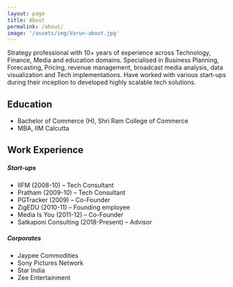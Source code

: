 ```yaml
---
layout: page
title: About
permalink: /about/
image: '/assets/img/Varun-about.jpg'
---
```


Strategy professional with 10+ years of experience across Technology, Finance, Media and education domains. Specialised in Business Planning, Forecasting, Pricing, revenue management, broadcast media analysis, data visualization and Tech implementations. Have worked with various start-ups during their inception to developed highly scalable tech solutions.

Education
-------------
* Bachelor of Commerce (H), Shri Ram College of Commerce 
* MBA, IIM Calcutta 

Work Experience
-----------------

##### Start-ups
*	IIFM (2008-10) – Tech Consultant
*	Pratham (2009-10) – Tech Consultant
*	PGTracker (2009) – Co-Founder
*	ZigEDU (2010-11) – Founding employee
*	Media Is You (2011-12) – Co-Founder
*	Satkaponi Consulting (2018-Present) – Advisor

##### Corporates
*	Jaypee Commodities
*	Sony Pictures Network
*	Star India
*	Zee Entertainment
